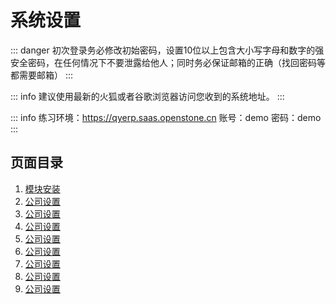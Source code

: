 # 系统设置

::: danger
初次登录务必修改初始密码，设置10位以上包含大小写字母和数字的强安全密码，在任何情况下不要泄露给他人；同时务必保证邮箱的正确（找回密码等都需要邮箱）
:::

::: info
建议使用最新的火狐或者谷歌浏览器访问您收到的系统地址。
:::

::: info
练习环境：https://qyerp.saas.openstone.cn 账号：demo 密码：demo
:::

## 页面目录

1. [模块安装](system-settings.md)
2. [公司设置](company-settings.md)
3. [公司设置](company-settings.md)
4. [公司设置](company-settings.md)
5. [公司设置](company-settings.md)
6. [公司设置](company-settings.md)
7. [公司设置](company-settings.md)
8. [公司设置](company-settings.md)
9. [公司设置](company-settings.md)

